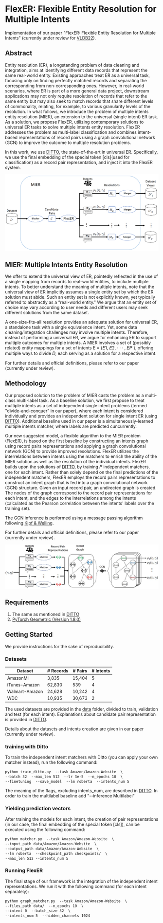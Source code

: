 # FlexER: Flexible Entity Resolution for Multiple Intents
Implementation of our paper "FlexER: Flexible Entity Resolution for Multiple Intents" (currently under review for [VLDB22](https://icde2022.ieeecomputer.my/)).


## Abstract
Entity resolution (ER), a longstanding problem of data cleaning and integration, aims at identifying different data records that represent the same real-world entity. Existing approaches treat ER as a universal task, focusing only on finding perfectly matched records and separating the corresponding from non-corresponding ones. However, in real-world scenarios, where ER is part of a more general data project, downstream applications may not only require resolution of records that refer to the same entity but may also seek to match records that share different levels of commonality, relating, for example, to various granularity levels of the resolution. In what follows, we introduce the problem of multiple intents entity resolution (MIER), an extension to the universal (single intent) ER task. As a solution, we propose FlexER, utilizing contemporary solutions to universal ER tasks to solve multiple intents entity resolution. FlexER addresses the problem as multi-label classification and combines intent-based representations of record pairs using a graph convolutional network (GCN) to improve the outcome to multiple resolution problems.

In this work, we use [DITTO](https://github.com/megagonlabs/ditto), the state-of-the-art in universal ER. Specifically, we use the final embedding of the special token [cls](used for classification) as a record pair representation, and inject it into the FlexER system.

![mier_system](/images/mier_system_small.jpg)

## MIER: Multiple Intents Entity Resolution
We offer to extend the universal view of ER, pointedly reflected in the use of a single mapping from records to real-world entities, to include multiple intents.
To better understand the meaning of multiple intents, note that the universal view of ER implicitly assumes a single entity set by which the ER solution must abide.
Such an entity set is not explicitly known, yet typically referred to abstractly as a “real-world entity." We argue that an entity set of choice may vary according to user needs and different users may seek different solutions from the same dataset.

A one-size-fits-all resolution provides an adequate solution for universal ER, a standalone task with a single equivalence intent.
Yet, some data cleaning/integration challenges may involve multiple intents. Therefore, instead of performing a universal ER, we argue for enhancing ER to support multiple outcomes for multiple intents. 
A MIER involves a set of (possibly related) entity mappings for a set of intents E = {𝐸1, 𝐸2, · · · , 𝐸𝑃 }, offering multiple ways to divide 𝐷, each serving as a solution for a
respective intent.

For further details and official definitions, please refer to our paper (currently under review).

## Methodology
Our proposed solution to the problem of MIER casts the problem as a multi-class multi-label task. As a baseline solution, we first propose to treat multiple intents as a set of independent single intent problems (termed "divide-and-conquer" in our paper), where each intent is considered individually and provides an independent solution for single intent ER (using [DITTO](https://github.com/megagonlabs/ditto)). Additional baseline used in our paper is a simultaneously-learned multiple intents matcher, where labels are predicted cuncurrently.

Our new suggested model, a flexible algorithm to the MIER problem (FlexER), is based on the first baseline by constructing an intents graph using record pairs representations and applying a graph convolutional network (GCN) to provide improved resolutions.
FlexER utilizes the interrelations between intents using the matchers to enrich the ability of the MIER solution as well as the resolution of the individual intents. FlexER
builds upon the solutions of [DITTO](https://github.com/megagonlabs/ditto), by training 𝑃 independent matchers, one for each intent.
Rather than solely depend on the final predictions of the independent matchers, FlexER employs the record pairs representations to construct an intent graph that
is fed into a graph convolutional network (GCN) structure. 
Given an input record pair, an undirected graph is created. The nodes of the graph correspond to the record pair representations for each intent, and the edges to the interrelations among the intents (calculated as the Pearson correlation between the intents' labels over the training set).

The GCN inference is performed using a message passing algorithm following [Kipf & Welling](https://arxiv.org/abs/1609.02907).

For further details and official definitions, please refer to our paper (currently under review).

![FlexER_small](/images/FlexER_small.JPG)

## Requirements
1. The same as mentioned in [DITTO](https://github.com/megagonlabs/ditto)
2. [PyTorch Geometric (Version 1.8.0)](https://pytorch-geometric.readthedocs.io/en/latest/#)

## Getting Started
We provide instructions for the sake of reproducibility.

### Datasets
| Dataset  | # Records | # Pairs | # Intents |
| ------------- | ------------- | ------------- | ------------- |
| AmazonMI  | 3,835  | 15,404  |  5  |
| iTunes-Amazon  | 62,830  | 539  |  4  |
| Walmart-Amazon  | 24,628  | 10,242  |  4  |
| WDC  | 10,935  | 30,673  |  2  |

The used datasets are provided in the [data](./data/) folder, divided to train, validation and test (for each intent).
Explanations about candidate pair representation is provided in [DITTO](https://github.com/megagonlabs/ditto).

Details about the datasets and intents creation are given in our paper (currently under review).


### training with Ditto
To train the independent intent matchers with Ditto (you can apply your own matcher instead), run the following command:
```
python train_ditto.py  --task Amazon/Amazon-Website  \
--batch 32  --max_len 512  --lr 3e-5  --n_epochs 10  \
--finetuning  --save_model  --lm roberta  --intents_num 5
```
The meaning of the flags, excluding intents_num, are described in [DITTO](https://github.com/megagonlabs/ditto).
In order to train the multilabel baseline add "--inference Multilabel"

### Yielding prediction vectors
After training the models for each intent, the creation of pair representations (in our case,  the final embedding of the special token [cls]), can be executed using the following command:
```
python matcher.py  --task Amazon/Amazon-Website  \
--input_path data/Amazon/Amazon-Website  \
--output_path data/Amazon/Amazon-Website  \
--lm roberta  --checkpoint_path checkpoints/  \
--max_len 512 --intents_num 5
```

### Running FlexER
The final stage of our framework is the integration of the independent intent representations. We run it with the following command (for each intent separately):
```
python graph_matcher.py  --task Amazon/Amazon-Website  \
--files_path data/  --n_epochs 10  \
--intent 0  --batch_size 32  \
--intents_num 5  --hidden_channels 1024
```


